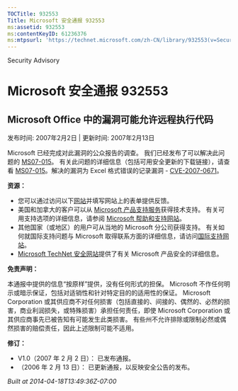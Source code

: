 ```yaml
---
TOCTitle: 932553
Title: Microsoft 安全通报 932553
ms:assetid: 932553
ms:contentKeyID: 61236376
ms:mtpsurl: 'https://technet.microsoft.com/zh-CN/library/932553(v=Security.10)'
---
```


Security Advisory

Microsoft 安全通报 932553
=========================

Microsoft Office 中的漏洞可能允许远程执行代码
---------------------------------------------

发布时间: 2007年2月2日 | 更新时间: 2007年2月13日

Microsoft 已经完成对此漏洞的公众报告的调查。 我们已经发布了可以解决此问题的 [MS07-015](http://technet.microsoft.com/security/bulletin/ms07-015)。 有关此问题的详细信息（包括可用安全更新的下载链接），请查看 [MS07-015](http://technet.microsoft.com/security/bulletin/ms07-015)。解决的漏洞为 Excel 格式错误的记录漏洞 - [CVE-2007-0671](http://www.cve.mitre.org/cgi-bin/cvename.cgi?name=cve-2007-0671)。

**资源：**

-   您可以通过访问以下[网站](https://support.microsoft.com/common/survey.aspx?scid=sw;en;1257&amp;showpage=1&amp;ws=technet&amp;sd=tech)并填写网站上的表单提供反馈。
-   美国和加拿大的客户可以从 [Microsoft 产品支持服务](http://go.microsoft.com/fwlink/?linkid=21131)获得技术支持。 有关可用支持选项的详细信息，请参阅 [Microsoft 帮助和支持网站](http://support.microsoft.com/default.aspx?ln=zh-cn)。
-   其他国家（或地区）的用户可从当地的 Microsoft 分公司获得支持。 有关如何就国际支持问题与 Microsoft 取得联系方面的详细信息，请访问[国际支持网站](http://go.microsoft.com/fwlink/?linkid=21155)。
-   [Microsoft TechNet 安全网站](http://go.microsoft.com/fwlink/?linkid=21132)提供了有关 Microsoft 产品安全的详细信息。

**免责声明：**

本通报中提供的信息“按原样”提供，没有任何形式的担保。 Microsoft 不作任何明示或暗示保证，包括对适销性和针对特定目的的适用性的保证。 Microsoft Corporation 或其供应商不对任何损害（包括直接的、间接的、偶然的、必然的损害，商业利润损失，或特殊损害）承担任何责任，即使 Microsoft Corporation 或其供应商事先已被告知有可能发生此类损害。 有些州不允许排除或限制必然或偶然损害的赔偿责任，因此上述限制可能不适用。

**修订：**

-   V1.0（2007 年 2 月 2 日）： 已发布通报。
-   （2006 年 2 月 13 日）： 已更新通报，以反映安全公告的发布。

*Built at 2014-04-18T13:49:36Z-07:00*

